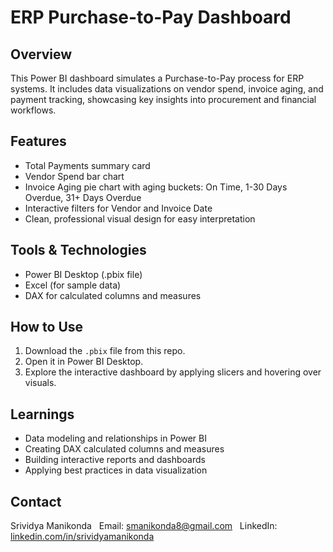 # ERP Purchase-to-Pay Dashboard

## Overview
This Power BI dashboard simulates a Purchase-to-Pay process for ERP systems. It includes data visualizations on vendor spend, invoice aging, and payment tracking, showcasing key insights into procurement and financial workflows.

## Features
- Total Payments summary card
- Vendor Spend bar chart
- Invoice Aging pie chart with aging buckets: On Time, 1-30 Days Overdue, 31+ Days Overdue
- Interactive filters for Vendor and Invoice Date
- Clean, professional visual design for easy interpretation

## Tools & Technologies
- Power BI Desktop (.pbix file)
- Excel (for sample data)
- DAX for calculated columns and measures

## How to Use
1. Download the `.pbix` file from this repo.
2. Open it in Power BI Desktop.
3. Explore the interactive dashboard by applying slicers and hovering over visuals.

## Learnings
- Data modeling and relationships in Power BI
- Creating DAX calculated columns and measures
- Building interactive reports and dashboards
- Applying best practices in data visualization

## Contact
Srividya Manikonda  
Email: smanikonda8@gmail.com  
LinkedIn: [linkedin.com/in/srividyamanikonda](https://www.linkedin.com/in/srividyamanikonda)
